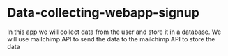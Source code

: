 # Data-collecting-webapp-signup
In this app we will collect data from the user and store it in a database. We will use mailchimp API to send the data to the mailchimp API to store the data

